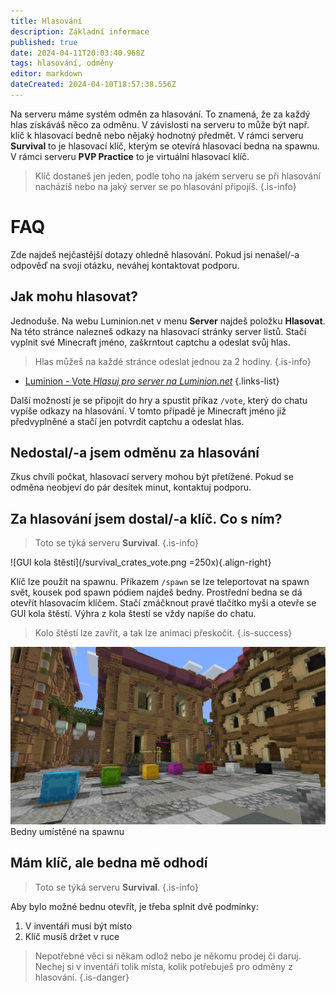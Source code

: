 ```yaml
---
title: Hlasování
description: Základní informace
published: true
date: 2024-04-11T20:03:40.968Z
tags: hlasování, odměny
editor: markdown
dateCreated: 2024-04-10T18:57:38.556Z
---
```


Na serveru máme systém odměn za hlasování. To znamená, že za každý hlas získáváš něco za odměnu. V závislosti na serveru to může být např. klíč k hlasovací bedně nebo nějaký hodnotný předmět. V rámci serveru **Survival** to je hlasovací klíč, kterým se otevírá hlasovací bedna na spawnu. V rámci serveru **PVP Practice** to je virtuální hlasovací klíč.

> Klíč dostaneš jen jeden, podle toho na jakém serveru se při hlasování nacházíš nebo na jaký server se po hlasování připojíš.
{.is-info}

# FAQ
Zde najdeš nejčastější dotazy ohledně hlasování. Pokud jsi nenašel/-a odpověď na svoji otázku, neváhej kontaktovat podporu.

## Jak mohu hlasovat?
Jednoduše. Na webu Luminion.net v menu **Server** najdeš položku **Hlasovat**. Na této stránce nalezneš odkazy na hlasovací stránky server listů. Stačí vyplnit své Minecraft jméno, zaškrntout captchu a odeslat svůj hlas.

> Hlas můžeš na každé stránce odeslat jednou za 2 hodiny.
{.is-info}

- [Luminion - Vote *Hlasuj pro server na Luminion.net*](https://luminion.net/vote)
{.links-list}

Další možností je se připojit do hry a spustit příkaz `/vote`, který do chatu vypíše odkazy na hlasování. V tomto případě je Minecraft jméno již předvyplněné a stačí jen potvrdit captchu a odeslat hlas.

## Nedostal/-a jsem odměnu za hlasování
Zkus chvíli počkat, hlasovací servery mohou být přetížené. Pokud se odměna neobjeví do pár desítek minut, kontaktuj podporu.

## Za hlasování jsem dostal/-a klíč. Co s ním?
> Toto se týká serveru **Survival**.
{.is-info}

![GUI kola štěstí](/survival_crates_vote.png =250x){.align-right}

Klíč lze použít na spawnu. Příkazem `/spawn` se lze teleportovat na spawn svět, kousek pod spawn pódiem najdeš bedny. Prostřední bedna se dá otevřít hlasovacím klíčem. Stačí zmáčknout pravé tlačítko myši a otevře se GUI kola štěstí. Výhra z kola štestí se vždy napíše do chatu.

> Kolo štěstí lze zavřít, a tak lze animaci přeskočit.
{.is-success}

![Bedny na spawnu Survivalu](/survival_crates.png)
Bedny umístěné na spawnu

## Mám klíč, ale bedna mě odhodí
> Toto se týká serveru **Survival**.
{.is-info}

Aby bylo možné bednu otevřít, je třeba splnit dvě podmínky:
1. V inventáři musí být místo
2. Klíč musíš držet v ruce

> Nepotřebné věci si někam odlož nebo je někomu prodej či daruj. Nechej si v inventáři tolik místa, kolik potřebuješ pro odměny z hlasování.
{.is-danger}